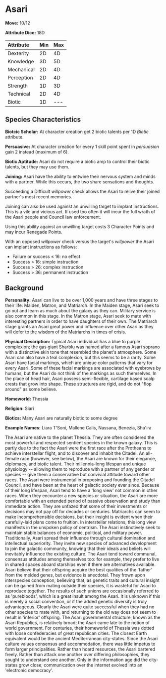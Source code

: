 # Asari

**Move:** 10/12

**Attribute Dice:** 18D

| Attribute  | Min  | Max  |
| :--------- | :--- | :--- |
| Dexterity  | 2D   | 4D   |
| Knowledge  | 3D   | 5D   |
| Mechanical | 2D   | 4D   |
| Perception | 2D   | 4D   |
| Strength   | 1D   | 3D   |
| Technical  | 2D   | 4D   |
| Biotic     | 1D   | ---    |

## Species Characteristics

**Biotcic Scholar:** At character creation get 2 biotic talents per 1D *Biotic* attribute.

**Persuasive:** At character creation for every 1 skill point spent in *persuasion* gain 2 instead (maximum of 6).

**Biotic Aptitude:** Asari do not require a biotic amp to control their biotic talents, but they may use them.

**Joining:** Asari have the ability to entwine their nervous system and minds with a partner. While this occurs, the two
share sensations and thoughts.

Succeeding a Difficult *willpower* check allows the Asari to relive their joined partner's most recent memories.

Joining can also be used against an unwilling target to implant instructions. This is a vile and vicious act. If used
too often it will incur the full wrath of the Asari people and Council law enforcement.

Using this ability against an unwilling target costs 3 Character Points and may incur Renegade Points.

With an opposed *willpower* check versus the target's *willpower* the Asari can implant instructions as follows:

* Failure or success ≤ 16: no effect
* Success > 16: simple instruction
* Success > 26: complex instruction
* Success > 36: permanent instruction

## Background

**Personality:** Asari can live to be over 1,000 years and have three stages to their life: Maiden, Matron, and
Matriarch. In the Maiden stage, Asari seek to go out and learn as much about the galaxy as they can. Military service is
also common in this stage. In the Matron stage, Asari seek to mate with interesting partners in order to have daughters
of their own. The Matriarch stage grants an Asari great power and influence over other Asari as they will defer to the
wisdom of the Matriarchs in times of crisis.

**Physical Description:** Typical Asari individual has a blue to purple complexion; the gas giant Sharblu was named
after a famous Asari soprano with a distinctive skin tone that resembled the planet's atmosphere. Some Asari can also
have a teal complexion, but this seems to be a rarity. Some Asari have facial markings, which are unique color patterns
that vary for every Asari. Some of these facial markings are associated with eyebrows by humans, but the Asari do not
think of the markings as such themselves. In the place of head hair, Asari possess semi-flexible, cartilage based scalp
crests that grow into shape. These structures are rigid, and do not "flop around" as some believe.

**Homeworld:** Thessia

**Religion:** Siari

**Biotics:** Many Asari are naturally biotic to some degree

**Example Names:** Liara T'Soni, Mallene Calis, Nassana, Benezia, Sha'ira

The Asari are native to the planet Thessia. They are often considered the most powerful and respected sentient species
in the known galaxy. This is partly due to the fact the Asari were the first race after the Protheans to achieve
interstellar flight, and to discover and inhabit the Citadel. An all-female race (however, see below), the Asari are
known for their elegance, diplomacy, and biotic talent. Their millennia-long lifespan and unique physiology -- allowing
them to reproduce with a partner of any gender or species -- give them a conservative but convivial attitude toward other
races. The Asari were instrumental in proposing and founding the Citadel Council, and have been at the heart of galactic
society ever since. Because of their long lifespan, Asari tend to have a 'long view' not common in other races. When
they encounter a new species or situation, the Asari are more comfortable with an extended period of passive observation
and study than immediate action. They are unfazed that some of their investments or decisions may not pay off for
decades or centuries. Matriarchs can seem to make incomprehensible decisions, but their insight is evident when their
carefully-laid plans come to fruition. In interstellar relations, this long view manifests in the unspoken policy of
centrism. The Asari instinctively seek to maintain stable balances of economic, political, and military power.
Traditionally, Asari spread their influence through cultural domination and intellectual superiority. They invite new
species of advanced development to join the galactic community, knowing that their ideals and beliefs will inevitably
influence the existing culture. The Asari tend toward communal, consensus attitudes among themselves too: for example,
they prefer to live in shared spaces aboard starships even if there are alternatives available. Asari believe that their
offspring acquire the best qualities of the 'father' from the melded genes, but evidence is anecdotal. They frown upon
interspecies conception, believing that, as genetic traits and cultural insight can be gained from mating outside their
species, it is wasteful for Asari to reproduce together. The results of such unions are occasionally referred to as
'purebloods', which is a great insult among the Asari. It is unknown if this is merely a social convention, or if the
added genetic diversity is truly advantageous. Clearly the Asari were quite successful when they had no other species to
mate with, and returning to the old way does not seem to result in 'inferior' offspring. The Asari governmental
structure, known as the Asari Republics, is relatively broad; the Asari came late to the notion of world government. For
centuries, their homeworld of Thessia was dotted with loose confederacies of great republican cities. The closest Earth
equivalent would be the ancient Mediterranean city-states. Since the Asari culture values consensus and accommodation,
there was little impetus to form larger principalities. Rather than hoard resources, the Asari bartered freely. Rather
than attack one another over differing philosophies, they sought to understand one another. Only in the information age
did the city-states grow close; communication over the internet evolved into an 'electronic democracy'.
